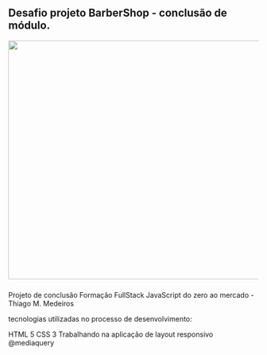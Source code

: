 ## Desafio projeto BarberShop - conclusão de módulo.
<a><img src="imagens/projetobabershop.png" width="680px" height="480px"></a>

###

Projeto de conclusão Formação FullStack JavaScript do zero ao mercado - Thiago M. Medeiros

tecnologias utilizadas no processo de desenvolvimento:

HTML 5 CSS 3 Trabalhando na aplicação de layout responsivo @mediaquery

##


